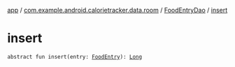 [app](../../index.md) / [com.example.android.calorietracker.data.room](../index.md) / [FoodEntryDao](index.md) / [insert](./insert.md)

# insert

`abstract fun insert(entry: `[`FoodEntry`](../../com.example.android.calorietracker.data.room.entities/-food-entry/index.md)`): `[`Long`](https://kotlinlang.org/api/latest/jvm/stdlib/kotlin/-long/index.html)